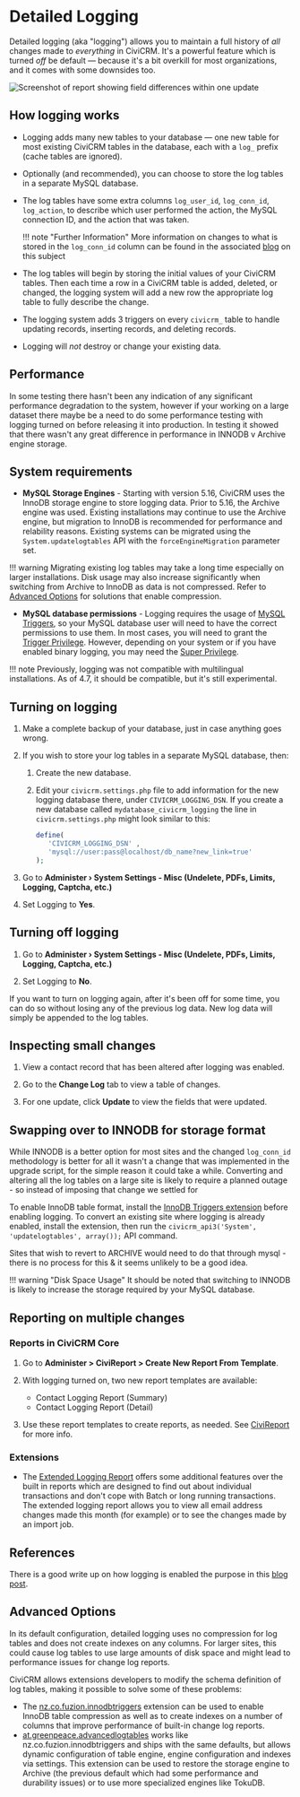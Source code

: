 # Detailed Logging

Detailed logging (aka "logging") allows you to maintain a full history of *all* changes made to *everything* in CiviCRM. It's a powerful feature which is turned *off* be default &mdash; because it's a bit overkill for most organizations, and it comes with some downsides too.

![Screenshot of report showing field differences within one update](img/detailed-logging-report.png)


## How logging works

* Logging adds many new tables to your database &mdash; one new table for most existing CiviCRM tables in the database, each with a `log_` prefix (cache tables are ignored).

* Optionally (and recommended), you can choose to store the log tables in a separate MySQL database.

* The log tables have some extra columns `log_user_id`, `log_conn_id`, `log_action`, to describe which user performed the action, the MySQL connection ID, and the action that was taken.

    !!! note "Further Information"
        More information on changes to what is stored in the `log_conn_id` column can be found in the associated [blog](https://civicrm.org/blog/eileen/who-did-what-when) on this subject

* The log tables will begin by storing the initial values of your CiviCRM tables. Then each time a row in a CiviCRM table is added, deleted, or changed, the logging system will add a new row the appropriate log table to fully describe the change.

* The logging system adds 3 triggers on every `civicrm_` table to handle updating records, inserting records, and deleting records.

* Logging will _not_ destroy or change your existing data.

## Performance

In some testing there hasn't been any indication of any significant performance degradation to the system, however if your working on a large dataset there maybe be a need to do some performance testing with logging turned on before releasing it into production. In testing it showed that there wasn't any great difference in performance in INNODB v Archive engine storage.

## System requirements

* **MySQL Storage Engines** - Starting with version 5.16, CiviCRM uses the InnoDB storage engine to store logging data. Prior to 5.16, the Archive engine was used. Existing installations may continue to use the Archive engine, but migration to InnoDB is recommended for performance and relability reasons. Existing systems can be migrated using the `System.updatelogtables` API with the `forceEngineMigration` parameter set.

!!! warning
    Migrating existing log tables may take a long time especially on larger installations. Disk usage may also increase significantly when switching from Archive to InnoDB as data is not compressed. Refer to [Advanced Options](#advanced-options) for solutions that enable compression.

* **MySQL database permissions** - Logging requires the usage of [MySQL Triggers](https://dev.mysql.com/doc/en/triggers.html), so your MySQL database user will need to have the correct permissions to use them. In most cases, you will need to grant the [Trigger Privilege](https://dev.mysql.com/doc/en/privileges-provided.html#priv_trigger). However, depending on your system or if you have enabled binary logging, you may need the [Super Privilege](https://dev.mysql.com/doc/refman/5.7/en/privileges-provided.html#priv_super).

!!! note
    Previously, logging was not compatible with multilingual installations. As of 4.7, it should be compatible, but it's still experimental.


## Turning on logging

1. Make a complete backup of your database, just in case anything goes wrong.

1. If you wish to store your log tables in a separate MySQL database, then:

    1. Create the new database.

    1. Edit your `civicrm.settings.php` file to add information for the new logging database there, under `CIVICRM_LOGGING_DSN`. If you create a new database called `mydatabase_civicrm_logging` the line in `civicrm.settings.php` might look similar to this:

        ```php
        define(
           'CIVICRM_LOGGING_DSN' ,
           'mysql://user:pass@localhost/db_name?new_link=true'
        );
        ```
       
1. Go to **Administer › System Settings - Misc (Undelete, PDFs, Limits, Logging, Captcha, etc.)**

1. Set Logging to **Yes**.


## Turning off logging

1. Go to **Administer › System Settings - Misc (Undelete, PDFs, Limits, Logging, Captcha, etc.)**

1. Set Logging to **No**.

If you want to turn on logging again, after it's been off for some time, you can do so without losing any of the previous log data. New log data will simply be appended to the log tables.


## Inspecting small changes

1. View a contact record that has been altered after logging was enabled.

1. Go to the **Change Log** tab to view a table of changes.

1. For one update, click **Update** to view the fields that were updated.

## Swapping over to INNODB for storage format

While INNODB is a better option for most sites and the changed `log_conn_id` methodology is better for all it wasn't a change that was implemented in the upgrade script, for the simple reason it could take a while. Converting and altering all the log tables on a large site is likely to require a planned outage - so instead of imposing that change we settled for

To enable InnoDB table format, install the [InnoDB Triggers extension](https://github.com/eileenmcnaughton/nz.co.fuzion.innodbtriggers) before enabling logging. To convert an existing site where logging is already enabled, install the extension, then run the ```civicrm_api3('System', 'updatelogtables', array());``` API command.

Sites that wish to revert to ARCHIVE would need to do that through mysql - there is no process for this & it seems unlikely to be a good idea.

!!! warning "Disk Space Usage"
    It should be noted that switching to INNODB is likely to increase the storage required by your MySQL database.

## Reporting on multiple changes

### Reports in CiviCRM Core

1. Go to **Administer > CiviReport > Create New Report From Template**.

1. With logging turned on, two new report templates are available:
    * Contact Logging Report (Summary)
    * Contact Logging Report (Detail)

1. Use these report templates to create reports, as needed. See [CiviReport](https://docs.civicrm.org/user/en/latest/reporting/what-is-civireport/) for more info.

### Extensions

* The [Extended Logging Report](http://civicrm.org/extensions/extended-logging-report) offers some additional features over the built in reports which are designed to find out about individual transactions and don't cope with Batch or long running transactions. The extended logging report allows you to view all email address changes made this month (for example) or to see the changes made by an import job.

## References

There is a good write up on how logging is enabled the purpose in this [blog post](https://civicrm.org/blog/eileen/who-did-what-when).

## Advanced Options

In its default configuration, detailed logging uses no compression for log tables and does not create indexes on any columns. For larger sites, this could cause log tables to use large amounts of disk space and might lead to performance issues for change log reports.

CiviCRM allows extensions developers to modify the schema definition of log tables, making it possible to solve some of these problems:

* The [nz.co.fuzion.innodbtriggers](https://github.com/eileenmcnaughton/nz.co.fuzion.innodbtriggers) extension can be used to enable InnoDB table compression as well as to create indexes on a number of columns that improve performance of built-in change log reports.
* [at.greenpeace.advancedlogtables](https://github.com/greenpeace-cee/at.greenpeace.advancedlogtables) works like nz.co.fuzion.innodbtriggers and ships with the same defaults, but allows dynamic configuration of table engine, engine configuration and indexes via settings. This extension can be used to restore the storage engine to Archive (the previous default which had some performance and durability issues) or to use more specialized engines like TokuDB.
